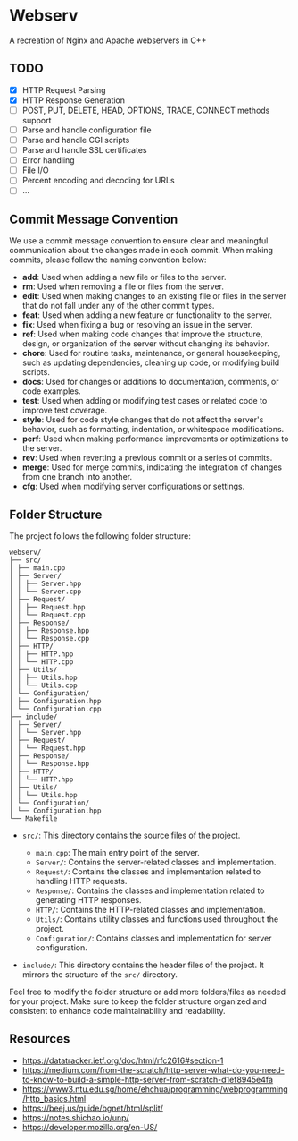 # Webserv

A recreation of Nginx and Apache webservers in C++

## TODO

- [x] HTTP Request Parsing
- [x] HTTP Response Generation
- [ ] POST, PUT, DELETE, HEAD, OPTIONS, TRACE, CONNECT methods support
- [ ] Parse and handle configuration file
- [ ] Parse and handle CGI scripts
- [ ] Parse and handle SSL certificates
- [ ] Error handling
- [ ] File I/O
- [ ] Percent encoding and decoding for URLs
- [ ] ...

## Commit Message Convention

We use a commit message convention to ensure clear and meaningful communication about the changes made in each commit. When making commits, please follow the naming convention below:

- **add**: Used when adding a new file or files to the server.
- **rm**: Used when removing a file or files from the server.
- **edit**: Used when making changes to an existing file or files in the server that do not fall under any of the other commit types.
- **feat**: Used when adding a new feature or functionality to the server.
- **fix**: Used when fixing a bug or resolving an issue in the server.
- **ref**: Used when making code changes that improve the structure, design, or organization of the server without changing its behavior.
- **chore**: Used for routine tasks, maintenance, or general housekeeping, such as updating dependencies, cleaning up code, or modifying build scripts.
- **docs**: Used for changes or additions to documentation, comments, or code examples.
- **test**: Used when adding or modifying test cases or related code to improve test coverage.
- **style**: Used for code style changes that do not affect the server's behavior, such as formatting, indentation, or whitespace modifications.
- **perf**: Used when making performance improvements or optimizations to the server.
- **rev**: Used when reverting a previous commit or a series of commits.
- **merge**: Used for merge commits, indicating the integration of changes from one branch into another.
- **cfg**: Used when modifying server configurations or settings.

## Folder Structure

The project follows the following folder structure:
```
webserv/
├── src/
│ ├── main.cpp
│ ├── Server/
│ │ ├── Server.hpp
│ │ └── Server.cpp
│ ├── Request/
│ │ ├── Request.hpp
│ │ └── Request.cpp
│ ├── Response/
│ │ ├── Response.hpp
│ │ └── Response.cpp
│ ├── HTTP/
│ │ ├── HTTP.hpp
│ │ └── HTTP.cpp
│ ├── Utils/
│ │ ├── Utils.hpp
│ │ └── Utils.cpp
│ └── Configuration/
│ ├── Configuration.hpp
│ └── Configuration.cpp
├── include/
│ ├── Server/
│ │ └── Server.hpp
│ ├── Request/
│ │ └── Request.hpp
│ ├── Response/
│ │ └── Response.hpp
│ ├── HTTP/
│ │ └── HTTP.hpp
│ ├── Utils/
│ │ └── Utils.hpp
│ └── Configuration/
│ └── Configuration.hpp
└── Makefile
```

- `src/`: This directory contains the source files of the project.
  - `main.cpp`: The main entry point of the server.
  - `Server/`: Contains the server-related classes and implementation.
  - `Request/`: Contains the classes and implementation related to handling HTTP requests.
  - `Response/`: Contains the classes and implementation related to generating HTTP responses.
  - `HTTP/`: Contains the HTTP-related classes and implementation.
  - `Utils/`: Contains utility classes and functions used throughout the project.
  - `Configuration/`: Contains classes and implementation for server configuration.

- `include/`: This directory contains the header files of the project. It mirrors the structure of the `src/` directory.

Feel free to modify the folder structure or add more folders/files as needed for your project. Make sure to keep the folder structure organized and consistent to enhance code maintainability and readability.

## Resources

- https://datatracker.ietf.org/doc/html/rfc2616#section-1
- https://medium.com/from-the-scratch/http-server-what-do-you-need-to-know-to-build-a-simple-http-server-from-scratch-d1ef8945e4fa
- https://www3.ntu.edu.sg/home/ehchua/programming/webprogramming/http_basics.html
- https://beej.us/guide/bgnet/html/split/
- https://notes.shichao.io/unp/
- https://developer.mozilla.org/en-US/
